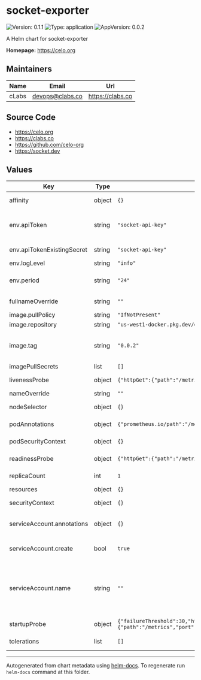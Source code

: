 # socket-exporter

![Version: 0.1.1](https://img.shields.io/badge/Version-0.1.1-informational?style=flat-square) ![Type: application](https://img.shields.io/badge/Type-application-informational?style=flat-square) ![AppVersion: 0.0.2](https://img.shields.io/badge/AppVersion-0.0.2-informational?style=flat-square)

A Helm chart for socket-exporter

**Homepage:** <https://celo.org>

## Maintainers

| Name | Email | Url |
| ---- | ------ | --- |
| cLabs | <devops@clabs.co> | <https://clabs.co> |

## Source Code

* <https://celo.org>
* <https://clabs.co>
* <https://github.com/celo-org>
* <https://socket.dev>

## Values

| Key | Type | Default | Description |
|-----|------|---------|-------------|
| affinity | object | `{}` | Kubernetes pod affinity |
| env.apiToken | string | `"socket-api-key"` | Env. Var API_KEY. Won't be used if apiKeyExistingSecret is defined |
| env.apiTokenExistingSecret | string | `"socket-api-key"` | Existing secret for Env. Var API_KEY. |
| env.logLevel | string | `"info"` | Log level. |
| env.period | string | `"24"` | Period for retrieving Socket.dev scores in hours. |
| fullnameOverride | string | `""` | Chart full name override |
| image.pullPolicy | string | `"IfNotPresent"` | Image pullpolicy |
| image.repository | string | `"us-west1-docker.pkg.dev/devopsre/socket-exporter/socket-exporter"` | Image repository |
| image.tag | string | `"0.0.2"` | Image tag Overrides the image tag whose default is the chart appVersion. |
| imagePullSecrets | list | `[]` | Image pull secrets |
| livenessProbe | object | `{"httpGet":{"path":"/metrics","port":"http"},"timeoutSeconds":30}` | Liveness probe configuration |
| nameOverride | string | `""` | Chart name override |
| nodeSelector | object | `{}` | Kubernetes node selector |
| podAnnotations | object | `{"prometheus.io/path":"/metrics","prometheus.io/port":"9101","prometheus.io/scrape":"true"}` | Custom pod annotations |
| podSecurityContext | object | `{}` | Custom pod security context |
| readinessProbe | object | `{"httpGet":{"path":"/metrics","port":"http"},"timeoutSeconds":5}` | Readiness probe configuration |
| replicaCount | int | `1` | Number of deployment replicas |
| resources | object | `{}` | Container resources |
| securityContext | object | `{}` | Custom container security context |
| serviceAccount.annotations | object | `{}` | Annotations to add to the service account |
| serviceAccount.create | bool | `true` | Specifies whether a service account should be created |
| serviceAccount.name | string | `""` | The name of the service account to use. If not set and create is true, a name is generated using the fullname template |
| startupProbe | object | `{"failureThreshold":30,"httpGet":{"path":"/metrics","port":"http"},"periodSeconds":10,"timeoutSeconds":30}` | Startup probe configuration |
| tolerations | list | `[]` | Kubernetes tolerations |

----------------------------------------------
Autogenerated from chart metadata using [helm-docs](https://github.com/norwoodj/helm-docs). To regenerate run `helm-docs` command at this folder.

